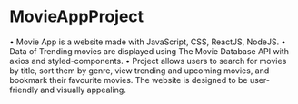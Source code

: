 # MovieAppProject
•	Movie App is a website made with JavaScript, CSS, ReactJS, NodeJS.
•	Data of Trending movies are displayed using The Movie Database API with axios and styled-components.
•	Project allows users to search for movies by title, sort them by genre, view trending and upcoming movies, and bookmark their favourite movies. The website is designed to be user-friendly and visually appealing.
